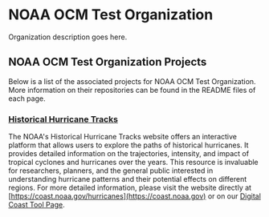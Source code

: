 # NOAA OCM Test Organization

Organization description goes here.

## NOAA OCM Test Organization Projects

Below is a list of the associated projects for NOAA OCM Test Organization. More information on their repositories can be found in the README files of each page.

### [Historical Hurricane Tracks](https://github.com/ocm-test-org/hurricanes)

The NOAA's Historical Hurricane Tracks website offers an interactive platform that allows users to explore the paths of historical hurricanes. It provides detailed information on the trajectories, intensity, and impact of tropical cyclones and hurricanes over the years. This resource is invaluable for researchers, planners, and the general public interested in understanding hurricane patterns and their potential effects on different regions. For more detailed information, please visit the website directly at [https://coast.noaa.gov/hurricanes](https://coast.noaa.gov) or on our [Digital Coast Tool Page](https://coast.noaa.gov/digitalcoast/tools/hurricanes).

